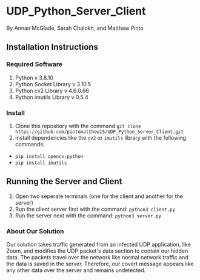 # UDP_Python_Server_Client
By Annan McGlade, Sarah Chalokh, and Matthew Pinto 

## Installation Instructions

### Required Software
1. Python v 3.8.10
2. Python Socket Library v 3.10.5
3. Python cv2 Library v 4.6.0.66
4. Python imutils Library v 0.5.4


### Install
1. Clone this repository with the command  ```git clone https://github.com/pintomatthew15/UDP_Python_Server_Client.git```
2. install dependencies like the ```cv2``` or ```imutils``` library with the following commands:
- ```pip install opencv-python```
- ```pip install imutils```


## Running the Server and Client
1. Open two seperate terminals (one for the client and another for the server)
2. Run the client server first with the command: ```python3 client.py```
3. Run the server next with the command: ```python3 server.py```


### About Our Solution
Our solution takes traffic generated from an infected UDP application, like Zoom, and modifies the UDP packet's data section to contain our hidden data. The packets travel over the network like normal network traffic and the data is saved in the server. Therefore, our covert message appears like any other data over the server and remains undetected. 


